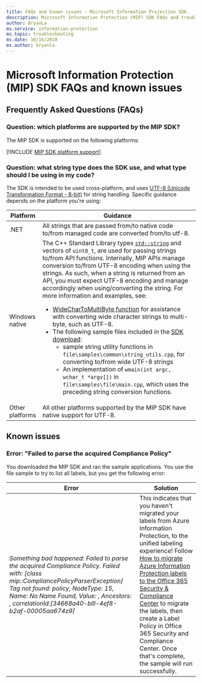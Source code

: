 ```yaml
---
title: FAQs and known issues - Microsoft Information Projection SDK.
description: Microsoft Information Protection (MIP) SDK FAQs and troubleshooting guidance for known issues.
author: BryanLa
ms.service: information-protection
ms.topic: troubleshooting
ms.date: 10/16/2018
ms.author: bryanla
---
```


# Microsoft Information Protection (MIP) SDK FAQs and known issues

## Frequently Asked Questions (FAQs)

### Question: which platforms are supported by the MIP SDK?

The MIP SDK is supported on the following platforms:

[!INCLUDE [MIP SDK platform support](../include/mip-sdk-platform-support.md)]

### Question: what string type does the SDK use, and what type should I be using in my code?

The SDK is intended to be used cross-platform, and uses [UTF-8 (Unicode Transformation Format - 8-bit)](https://wikipedia.org/wiki/UTF-8) for string handling. Specific guidance depends on the platform you're using:

| Platform | Guidance |
|-|-|
| .NET | All strings that are passed from/to native code to/from managed code are converted from/to utf-8. |
| Windows native | The C++ Standard Library types [`std::string`](https://wikipedia.org/wiki/C%2B%2B_string_handling) and vectors of `uint8_t`, are used for passing strings to/from API functions. Internally, MIP APIs manage conversion to/from UTF-8 encoding when using the strings. As such, when a string is returned from an API, you must expect UTF-8 encoding and manage accordingly when using/converting the string. For more information and examples, see:<ul><li>[WideCharToMultiByte function](/windows/desktop/api/stringapiset/nf-stringapiset-widechartomultibyte) for assistance with converting wide character strings to multi-byte, such as UTF-8.<li>The following sample files included in the [SDK download](setup-configure-mip.md#configure-your-client-workstation):<ul><li>sample string utility functions in `file\samples\common\string_utils.cpp`, for converting to/from wide UTF-8 strings<li>An implementation of `wmain(int argc, wchar_t *argv[])` in `file\samples\file\main.cpp`, which uses the preceding string conversion functions.</li></ul></ul>|
| Other platforms | All other platforms supported by the MIP SDK have native support for UTF-8. |

## Known issues

### Error: "Failed to parse the acquired Compliance Policy"  

You downloaded the MIP SDK and ran the sample applications. You use the file sample to try to list all labels, but you get the following error:

| Error | Solution |
|-|-|
|*Something bad happened: Failed to parse the acquired Compliance Policy. Failed with: [class mip::CompliancePolicyParserException] Tag not found: policy, NodeType: 15, Name: No Name Found, Value: , Ancestors: <SyncFile><Content>, correlationId:[34668a40-blll-4ef8-b2af-00005aa674z9]*| This indicates that you haven't migrated your labels from Azure Information Protection, to the unified labeling experience! Follow [How to migrate Azure Information Protection labels to the Office 365 Security & Compliance Center](/azure/information-protection/configure-policy-migrate-labels) to migrate the labels, then create a Label Policy in Office 365 Security and Compliance Center. Once that's complete, the sample will run successfully.|
